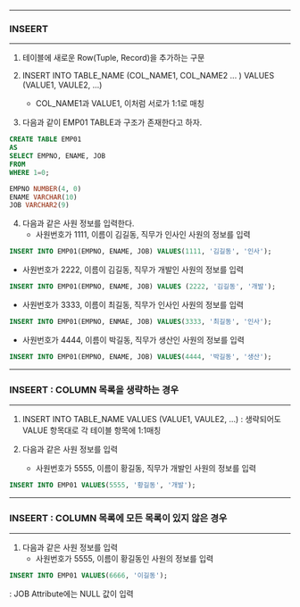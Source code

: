 -----
### INSEERT
-----
1. 테이블에 새로운 Row(Tuple, Record)을 추가하는 구문
2. INSERT INTO TABLE_NAME (COL_NAME1, COL_NAME2 ... ) VALUES (VALUE1, VAULE2, ...)
   - COL_NAME1과 VALUE1, 이처럼 서로가 1:1로 매칭
    
3. 다음과 같이 EMP01 TABLE과 구조가 존재한다고 하자.
```sql
CREATE TABLE EMP01
AS
SELECT EMPNO, ENAME, JOB
FROM
WHERE 1=0;
```

```sql
EMPNO NUMBER(4, 0)
ENAME VARCHAR(10)
JOB VARCHAR2(9)
```

4. 다음과 같은 사원 정보를 입력한다.
   - 사원번호가 1111, 이름이 김길동, 직무가 인사인 사원의 정보를 입력
```sql
INSERT INTO EMP01(EMPNO, ENAME, JOB) VALUES(1111, '김길동', '인사');
```

  - 사원번호가 2222, 이름이 김길동, 직무가 개발인 사원의 정보를 입력
```sql
INSERT INTO EMP01(EMPNO, ENAME, JOB) VALUES (2222, '김길동', '개발');
```

  - 사원번호가 3333, 이름이 최길동, 직무가 인사인 사원의 정보를 입력
```sql
INSERT INTO EMP01(EMPNO, ENMAE, JOB) VALUES(3333, '최길동', '인사');
```

  - 사원번호가 4444, 이름이 박길동, 직무가 생산인 사원의 정보를 입력
```sql
INSERT INTO EMP01(EMPNO, ENAME, JOB) VALUES(4444, '박길동', '생산');
```

-----
### INSEERT : COLUMN 목록을 생략하는 경우
-----
1. INSERT INTO TABLE_NAME VALUES (VALUE1, VAULE2, ...) : 생략되어도 VALUE 항목대로 각 테이블 항목에 1:1매칭

2. 다음과 같은 사원 정보를 입력
   - 사원번호가 5555, 이름이 황길동, 직무가 개발인 사원의 정보를 입력
```sql
INSERT INTO EMP01 VALUES(5555, '황길동', '개발');
```

-----
### INSEERT : COLUMN 목록에 모든 목록이 있지 않은 경우
-----
1. 다음과 같은 사원 정보를 입력
   - 사원번호가 5555, 이름이 황길동인 사원의 정보를 입력
```sql
INSERT INTO EMP01 VALUES(6666, '이길동');
```
  : JOB Attribute에는 NULL 값이 입력   

